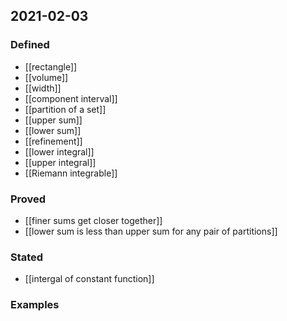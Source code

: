 ## 2021-02-03
### Defined
- [[rectangle]]
- [[volume]]
- [[width]]
- [[component interval]]
- [[partition of a set]]
- [[upper sum]]
- [[lower sum]]
- [[refinement]]
- [[lower integral]]
- [[upper integral]]
- [[Riemann integrable]]
### Proved
- [[finer sums get closer together]]
- [[lower sum is less than upper sum for any pair of partitions]]
### Stated
- [[intergal of constant function]]
### Examples